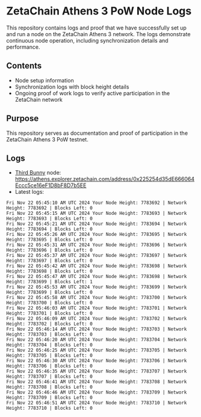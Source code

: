 # ZetaChain Athens 3 PoW Node Logs
This repository contains logs and proof that we have successfully set up and run a node on the ZetaChain Athens 3 network. The logs demonstrate continuous node operation, including synchronization details and performance.

## Contents
- Node setup information
- Synchronization logs with block height details
- Ongoing proof of work logs to verify active participation in the ZetaChain network

## Purpose
This repository serves as documentation and proof of participation in the ZetaChain Athens 3 PoW testnet.

## Logs

- [Third Bunny](https://thirdbunny.xyz/) node: https://athens.explorer.zetachain.com/address/0x225254d35dE666064Eccc5ce16eF1D8bF8D7b5EE
- Latest logs:
```
Fri Nov 22 05:45:10 AM UTC 2024 Your Node Height: 7783692 | Network Height: 7783692 | Blocks Left: 0
Fri Nov 22 05:45:15 AM UTC 2024 Your Node Height: 7783693 | Network Height: 7783693 | Blocks Left: 0
Fri Nov 22 05:45:21 AM UTC 2024 Your Node Height: 7783694 | Network Height: 7783694 | Blocks Left: 0
Fri Nov 22 05:45:26 AM UTC 2024 Your Node Height: 7783695 | Network Height: 7783695 | Blocks Left: 0
Fri Nov 22 05:45:31 AM UTC 2024 Your Node Height: 7783696 | Network Height: 7783696 | Blocks Left: 0
Fri Nov 22 05:45:37 AM UTC 2024 Your Node Height: 7783697 | Network Height: 7783697 | Blocks Left: 0
Fri Nov 22 05:45:42 AM UTC 2024 Your Node Height: 7783698 | Network Height: 7783698 | Blocks Left: 0
Fri Nov 22 05:45:47 AM UTC 2024 Your Node Height: 7783698 | Network Height: 7783699 | Blocks Left: 1
Fri Nov 22 05:45:53 AM UTC 2024 Your Node Height: 7783699 | Network Height: 7783699 | Blocks Left: 0
Fri Nov 22 05:45:58 AM UTC 2024 Your Node Height: 7783700 | Network Height: 7783700 | Blocks Left: 0
Fri Nov 22 05:46:03 AM UTC 2024 Your Node Height: 7783701 | Network Height: 7783701 | Blocks Left: 0
Fri Nov 22 05:46:09 AM UTC 2024 Your Node Height: 7783702 | Network Height: 7783702 | Blocks Left: 0
Fri Nov 22 05:46:14 AM UTC 2024 Your Node Height: 7783703 | Network Height: 7783703 | Blocks Left: 0
Fri Nov 22 05:46:20 AM UTC 2024 Your Node Height: 7783704 | Network Height: 7783704 | Blocks Left: 0
Fri Nov 22 05:46:25 AM UTC 2024 Your Node Height: 7783705 | Network Height: 7783705 | Blocks Left: 0
Fri Nov 22 05:46:30 AM UTC 2024 Your Node Height: 7783706 | Network Height: 7783706 | Blocks Left: 0
Fri Nov 22 05:46:35 AM UTC 2024 Your Node Height: 7783707 | Network Height: 7783707 | Blocks Left: 0
Fri Nov 22 05:46:41 AM UTC 2024 Your Node Height: 7783708 | Network Height: 7783708 | Blocks Left: 0
Fri Nov 22 05:46:46 AM UTC 2024 Your Node Height: 7783709 | Network Height: 7783709 | Blocks Left: 0
Fri Nov 22 05:46:51 AM UTC 2024 Your Node Height: 7783710 | Network Height: 7783710 | Blocks Left: 0
```
